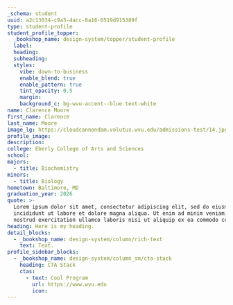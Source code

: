 ```yaml
---
_schema: student
uuid: a2c13034-c9a5-4acc-8a16-0519d915389f
type: student-profile
student_profile_topper:
  _bookshop_name: design-system/topper/student-profile
  label:
  heading:
  subheading:
  styles:
    vibe: down-to-business
    enable_blend: true
    enable_pattern: true
    tint_opacity: 0.5
    margin:
    background_c: bg-wvu-accent--blue text-white
name: Clarence Moore
first_name: Clarence
last_name: Moore
image_lg: https://cloudcannondam.volutus.wvu.edu/admissions-test/14.jpg
profile_image:
description:
college: Eberly College of Arts and Sciences
school:
majors:
  - title: Biochemistry
minors:
  - title: Biology
hometown: Baltimore, MD
graduation_year: 2026
quote: >-
  Lorem ipsum dolor sit amet, consectetur adipiscing elit, sed do eiusmod tempor
  incididunt ut labore et dolore magna aliqua. Ut enim ad minim veniam, quis
  nostrud exercitation ullamco laboris nisi ut aliquip ex ea commodo consequat.
heading: Here is my heading.
detail_blocks:
  - _bookshop_name: design-system/column/rich-text
    text: Text.
profile_sidebar_blocks:
  - _bookshop_name: design-system/column_sm/cta-stack
    heading: CTA Stack
    ctas:
      - text: Cool Program
        url: https://www.wvu.edu
        icon:
---
```

